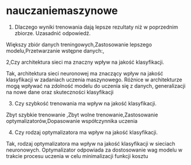 # nauczaniemaszynowe

1.	Dlaczego wyniki trenowania dają lepsze rezultaty niż w poprzednim zbiorze. Uzasadnić odpowiedź.

Większy zbiór danych treningowych,Zastosowanie lepszego modelu,Przetwarzanie wstępne danych:,

2,Czy architektura sieci ma znaczny wpływ na jakość klasyfikacji.

Tak, architektura sieci neuronowej ma znaczący wpływ na jakość klasyfikacji w zadaniach uczenia maszynowego. Różnice w architekturze mogą wpływać na zdolność modelu do uczenia się z danych, generalizacji na nowe dane oraz skuteczności klasyfikacji

3.	Czy szybkość trenowania ma wpływ na jakość klasyfikacji.

Zbyt szybkie trenowanie ,Zbyt wolne trenowanie,Zastosowanie optymalizatorów,Dopasowanie współczynnika uczenia

4.	Czy rodzaj optymalizatora ma wpływ na jakość klasyfikacji.

Tak, rodzaj optymalizatora ma wpływ na jakość klasyfikacji w sieciach neuronowych. Optymalizator odpowiada za dostosowanie wag modelu w trakcie procesu uczenia w celu minimalizacji funkcji kosztu



